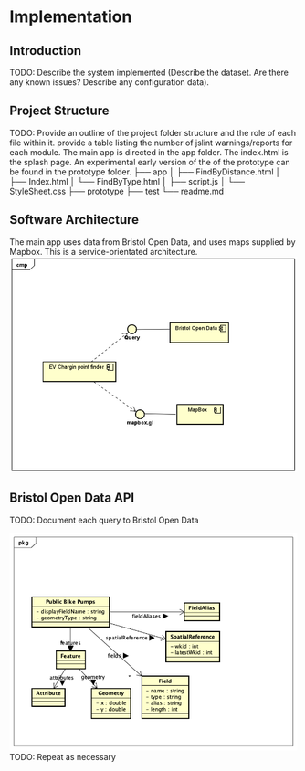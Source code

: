 # Implementation

## Introduction
TODO: Describe the system implemented (Describe the dataset. Are there any known issues? Describe any configuration data).

## Project Structure
TODO: Provide an outline of the project folder structure and the role of each file within it.
provide a table listing the number of jslint warnings/reports for each module.
The main app is directed in the app folder. The index.html is the splash page. An experimental early version of the of the prototype can be found in the prototype folder.
├── app
│   ├── FindByDistance.html
│   ├── Index.html
│   └── FindByType.html
│   ├── script.js
│   └── StyleSheet.css
├── prototype
├── test
└── readme.md

## Software Architecture
The main app uses data from Bristol Open Data, and uses maps supplied by Mapbox. This is a service-orientated architecture.
![Insert your component Diagram here](images/EV1.png)

## Bristol Open Data API
TODO: Document each query to Bristol Open Data

![UML Class diagrams representing JSON query results](images/class1.png)
TODO: Repeat as necessary
